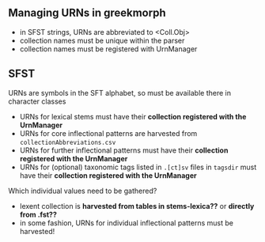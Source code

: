 ## Managing URNs in greekmorph

- in SFST strings, URNs are abbreviated to <Coll.Obj>
- collection names must be unique within the parser
- collection names must be registered with UrnManager


## SFST

URNs are symbols in the SFT alphabet, so must be available there in character classes

- URNs for lexical stems must have their **collection registered with the UrnManager**
- URNs for core inflectional patterns are harvested from `collectionAbbreviations.csv`
- URNs for further inflectional patterns must have their **collection registered with the UrnManager**
- URNs for (optional) taxonomic tags listed in `.[ct]sv` files in `tagsdir` must have their **collection registered with the UrnManager**

Which individual values need to be gathered?

- lexent collection is **harvested from tables in stems-lexica??** or **directly from  .fst??**
- in some fashion, URNs for individual inflectional patterns must be harvested!
